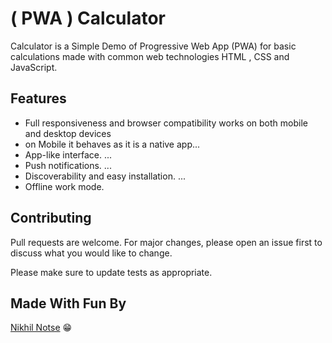 # ( PWA ) Calculator

Calculator is a Simple Demo of Progressive Web App (PWA) for basic calculations made with common web technologies HTML , CSS and JavaScript.

## Features

- Full responsiveness and browser compatibility works on both mobile and desktop devices
- on Mobile it behaves as it is a native app...
- App-like interface. ...
- Push notifications. ...
- Discoverability and easy installation. ...
- Offline work mode.

## Contributing

Pull requests are welcome. For major changes, please open an issue first to discuss what you would like to change.

Please make sure to update tests as appropriate.

## Made With Fun By

[Nikhil Notse](https://github.com/Notse) 😁
